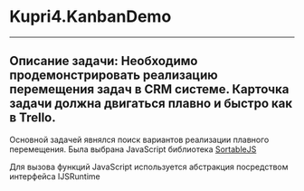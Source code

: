 # Kupri4.KanbanDemo
---
Описание задачи: 
Необходимо продемонстрировать реализацию перемещения задач в CRM системе. Карточка задачи должна двигаться плавно и быстро как в Trello. 
---
Основной задачей явнялся поиск вариантов реализации плавного перемещения.
Была выбрана JavaScript библиотека [SortableJS](https://github.com/SortableJS/Sortable)

Для вызова функций JavaScript используется абстракция посредством интерфейса IJSRuntime
